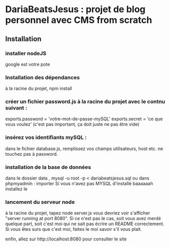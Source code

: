 # DariaBeatsJesus : projet de blog personnel avec CMS from scratch

## Installation

### installer nodeJS

google est votre pote

### Installation des dépendances

à la racine du projet, npm install

### créer un fichier password.js à la racine du projet avec le contnu suivant :

exports.password = 'votre-mot-de-passe-mySQL'
exports.secret = 'ce que vous voulez' (c'est pas important, ça doit juste ne pas être vide)

### insérez vos identifiants mySQL :

dans le fichier database.js, remplissez vos champs utilisateurs, host etc. ne touchez pas à password.

### installation de la base de données

dans le dossier data , mysql -u root -p < dariabeatsjesus.sql
ou dans phpmyadmin : importer
Si vous n'avez pas MYSQL d'installé baaaaaah installez le

### lancement du serveur node

à la racine du projet, tapez node server.js
vous devriez voir s'afficher "server running at port 8080". Si ce n'est pas le cas, soit vous avez merdé quelque part, soit c'est moi qui ne sait pas écrire un README correctement. Si vous êtes surs que c'est moi, faites le moi savoir s'il vous plait.

enfin, allez sur http://localhost:8080 pour consulter le site
